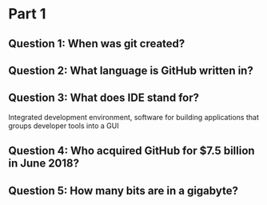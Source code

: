 # Part 1

## Question 1: When was git created?

## Question 2: What language is GitHub written in?

## Question 3: What does IDE stand for?
Integrated development environment, software for building applications that groups developer tools into a GUI

## Question 4: Who acquired GitHub for $7.5 billion in June 2018?

## Question 5: How many bits are in a gigabyte?
